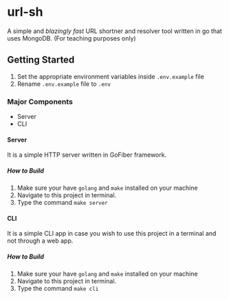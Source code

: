 # url-sh
A simple and _blazingly fast_ URL shortner and resolver tool written in go that uses MongoDB. (For teaching purposes only)

## Getting Started
1. Set the appropriate environment variables inside `.env.example` file
2. Rename `.env.example` file to `.env` 

### Major Components
- Server
- CLI

#### Server
It is a simple HTTP server written in GoFiber 
framework.

##### How to Build
1. Make sure your have `golang` and `make` installed on your machine
2. Navigate to this project in terminal.
3. Type the command `make server`

#### CLI
It is a simple CLI app in case you wish to use this project in a terminal and not through a web app.

##### How to Build
1. Make sure your have `golang` and `make` installed on your machine
2. Navigate to this project in terminal.
3. Type the command `make cli`
